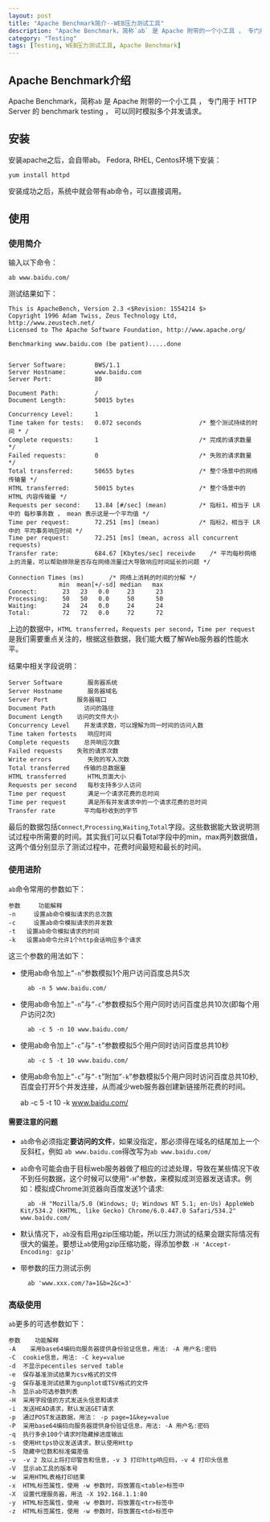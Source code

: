 ```yaml
---
layout: post
title: "Apache Benchmark简介--WEB压力测试工具"
description: "Apache Benchmark，简称`ab` 是 Apache 附带的一个小工具 ， 专门用于 HTTP Server 的 benchmark testing ， 可以同时模拟多个并发请求。"
category: "Testing"
tags: [Testing, WEB压力测试工具, Apache Benchmark]
---
```



## Apache Benchmark介绍

Apache Benchmark，简称`ab` 是 Apache 附带的一个小工具 ， 专门用于 HTTP Server 的 benchmark testing ， 可以同时模拟多个并发请求。

## 安装
安装apache之后，会自带ab。
Fedora, RHEL, Centos环境下安装：

    yum install httpd

安装成功之后，系统中就会带有ab命令，可以直接调用。

## 使用
### 使用简介
输入以下命令：

    ab www.baidu.com/

<!-- more -->

测试结果如下：


	This is ApacheBench, Version 2.3 <$Revision: 1554214 $>
	Copyright 1996 Adam Twiss, Zeus Technology Ltd, http://www.zeustech.net/
	Licensed to The Apache Software Foundation, http://www.apache.org/

	Benchmarking www.baidu.com (be patient).....done


	Server Software:        BWS/1.1
	Server Hostname:        www.baidu.com
	Server Port:            80

	Document Path:          /
	Document Length:        50015 bytes

	Concurrency Level:      1 
	Time taken for tests:   0.072 seconds                /* 整个测试持续的时间 * /
	Complete requests:      1                            /* 完成的请求数量 */ 
	Failed requests:        0                            /* 失败的请求数量 */ 
	Total transferred:      50655 bytes                  /* 整个场景中的网络传输量 */ 
	HTML transferred:       50015 bytes                  /* 整个场景中的 HTML 内容传输量 */ 
	Requests per second:    13.84 [#/sec] (mean)         /* 指标1，相当于 LR 中的 每秒事务数 ， mean 表示这是一个平均值 */
	Time per request:       72.251 [ms] (mean)           /* 指标2，相当于 LR 中的 平均事务响应时间 */ 
	Time per request:       72.251 [ms] (mean, across all concurrent requests)
	Transfer rate:          684.67 [Kbytes/sec] receivde    /* 平均每秒网络上的流量，可以帮助排除是否存在网络流量过大导致响应时间延长的问题 */ 

	Connection Times (ms)       /* 网络上消耗的时间的分解 */ 
	              min  mean[+/-sd] median   max
	Connect:       23   23   0.0     23      23
	Processing:    50   50   0.0     50      50
	Waiting:       24   24   0.0     24      24
	Total:         72   72   0.0     72      72


上边的数据中，`HTML transferred`，`Requests per second`，`Time per request`是我们需要重点关注的，根据这些数据，我们能大概了解Web服务器的性能水平。

结果中相关字段说明：

	Server Software       服务器系统
	Server Hostname       服务器域名
	Server Port	       服务器端口
	Document Path	     访问的路径
	Document Length	   访问的文件大小
	Concurrency Level	 并发请求数，可以理解为同一时间的访问人数
	Time taken fortests   响应时间
	Complete requests	 总共响应次数
	Failed requests	   失败的请求次数
	Write errors	      失败的写入次数
	Total transferred	 传输的总数据量
	HTML transferred	  HTML页面大小
	Requests per second   每秒支持多少人访问
	Time per request	  满足一个请求花费的总时间
	Time per request	  满足所有并发请求中的一个请求花费的总时间
	Transfer rate	     平均每秒收到的字节

最后的数据包括`Connect`,`Processing`,`Waiting`,`Total`字段。这些数据能大致说明测试过程中所需要的时间。其实我们可以只看Total字段中的min，max两列数据值，这两个值分别显示了测试过程中，花费时间最短和最长的时间。

### 使用进阶

`ab`命令常用的参数如下：


	参数     功能解释
	-n     设置ab命令模拟请求的总次数
	-c     设置ab命令模拟请求的并发数
	-t	 设置ab命令模拟请求的时间
	-k	 设置ab命令允许1个http会话响应多个请求
	

这三个参数的用法如下：

* 使用ab命令加上“`-n`”参数模拟1个用户访问百度总共5次

    	ab -n 5 www.baidu.com/

* 使用ab命令加上“`-n`”与“`-c`”参数模拟5个用户同时访问百度总共10次(即每个用户访问2次)

    	ab -c 5 -n 10 www.baidu.com/

* 使用ab命令加上“`-c`”与“`-t`”参数模拟5个用户同时访问百度总共10秒

    	ab -c 5 -t 10 www.baidu.com/

* 使用ab命令加上“`-c`”与“`-t`”附加“`-k`”参数模拟5个用户同时访问百度总共10秒,百度会打开5个并发连接，从而减少web服务器创建新链接所花费的时间。

    ab -c 5 -t 10 -k www.baidu.com/

#### 需要注意的问题

* `ab`命令必须指定**要访问的文件**，如果没指定，那必须得在域名的结尾加上一个反斜杠，例如
`ab www.baidu.com`得改写为`ab www.baidu.com/`

* `ab`命令可能会由于目标web服务器做了相应的过滤处理，导致在某些情况下收不到任何数据，这个时候可以使用“`-H`”参数，来模拟成浏览器发送请求。例如：模拟成Chrome浏览器向百度发送1个请求:

    	ab -H "Mozilla/5.0 (Windows; U; Windows NT 5.1; en-Us) AppleWeb Kit/534.2 (KHTML, like Gecko) Chrome/6.0.447.0 Safari/534.2" www.baidu.com/

* 默认情况下，`ab`没有启用gzip压缩功能，所以压力测试的结果会跟实际情况有很大的偏差。要想让`ab`使用gzip压缩功能，得添加参数 `-H 'Accept-Encoding: gzip'`
* 带参数的压力测试示例

    	ab 'www.xxx.com/?a=1&b=2&c=3'

### 高级使用

`ab`更多的可选参数如下：


	参数    功能解释
	-A    采用base64编码向服务器提供身份验证信息，用法: -A 用户名:密码
	-C	cookie信息，用法: -C key=value
	-d	不显示pecentiles served table
	-e	保存基准测试结果为csv格式的文件
	-g	保存基准测试结果为gunplot或TSV格式的文件
	-h	显示ab可选参数列表
	-H	采用字段值的方式发送头信息和请求
	-i	发送HEAD请求，默认发送GET请求
	-p	通过POST发送数据，用法： -p page=1&key=value
	-P	采用base64编码向服务器提供身份验证信息，用法: -A 用户名:密码
	-q	执行多余100个请求时隐藏掉进度输出
	-s	使用Https协议发送请求，默认使用Http
	-S	隐藏中位数和标准偏差值
	-v	-v 2 及以上将打印警告和信息，-v 3 打印http响应码，-v 4 打印头信息
	-V	显示ab工具的版本号
	-w	采用HTML表格打印结果
	-x	HTML标签属性，使用 -w 参数时，将放置在<table>标签中
	-X	设置代理服务器，用法 -X 192.168.1.1:80
	-y	HTML标签属性，使用 -w 参数时，将放置在<tr>标签中
	-z	HTML标签属性，使用 -w 参数时，将放置在<td>标签中


